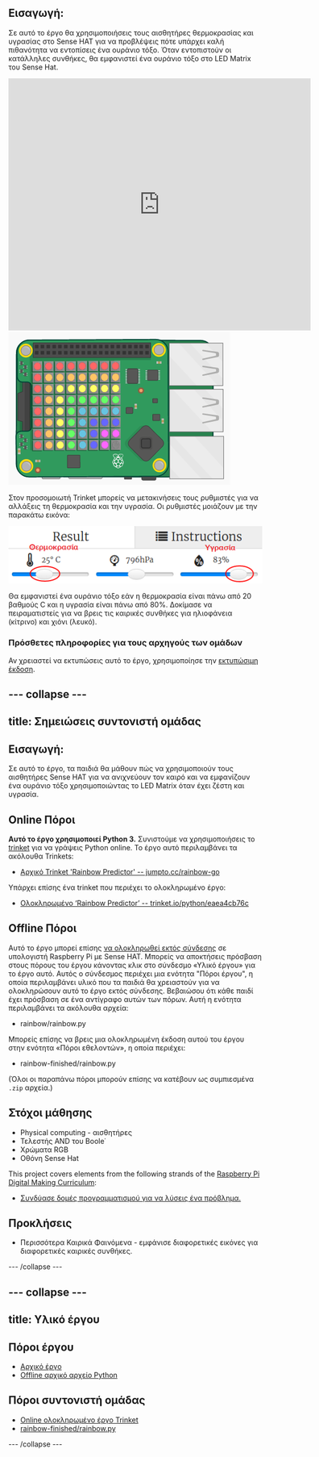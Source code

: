 ## Εισαγωγή:

Σε αυτό το έργο θα χρησιμοποιήσεις τους αισθητήρες θερμοκρασίας και υγρασίας στο Sense HAT για να προβλέψεις πότε υπάρχει καλή πιθανότητα να εντοπίσεις ένα ουράνιο τόξο. Όταν εντοπιστούν οι κατάλληλες συνθήκες, θα εμφανιστεί ένα ουράνιο τόξο στο LED Matrix του Sense Hat.

<div class="trinket">
  <iframe src="https://trinket.io/embed/python/eaea4cb76c?outputOnly=true&start=result" width="600" height="500" frameborder="0" marginwidth="0" marginheight="0" allowfullscreen>
</iframe> <img src="images/rainbow-final.png" />
</div>

Στον προσομοιωτή Trinket μπορείς να μετακινήσεις τους ρυθμιστές για να αλλάξεις τη θερμοκρασία και την υγρασία. Οι ρυθμιστές μοιάζουν με την παρακάτω εικόνα:

![στιγμιότυπο οθόνης](images/rainbow-sliders.png)

Θα εμφανιστεί ένα ουράνιο τόξο εάν η θερμοκρασία είναι πάνω από 20 βαθμούς C και η υγρασία είναι πάνω από 80%. Δοκίμασε να πειραματιστείς για να βρεις τις καιρικές συνθήκες για ηλιοφάνεια (κίτρινο) και χιόνι (λευκό).

### Πρόσθετες πληροφορίες για τους αρχηγούς των ομάδων

Αν χρειαστεί να εκτυπώσεις αυτό το έργο, χρησιμοποίησε την [εκτυπώσιμη έκδοση](https://projects.raspberrypi.org/en/projects/rainbow-predictor/print).

## \--- collapse \---

## title: Σημειώσεις συντονιστή ομάδας

## Εισαγωγή:

Σε αυτό το έργο, τα παιδιά θα μάθουν πώς να χρησιμοποιούν τους αισθητήρες Sense HAT για να ανιχνεύουν τον καιρό και να εμφανίζουν ένα ουράνιο τόξο χρησιμοποιώντας το LED Matrix όταν έχει ζέστη και υγρασία.

## Online Πόροι

**Αυτό το έργο χρησιμοποιεί Python 3.** Συνιστούμε να χρησιμοποιήσεις το [trinket](https://trinket.io/) για να γράψεις Python online. Το έργο αυτό περιλαμβάνει τα ακόλουθα Trinkets:

* [Αρχικό Trinket 'Rainbow Predictor' -- jumpto.cc/rainbow-go](http://jumpto.cc/rainbow-go)

Υπάρχει επίσης ένα trinket που περιέχει το ολοκληρωμένο έργο:

* [Ολοκληρωμένο ‘Rainbow Predictor’ -- trinket.io/python/eaea4cb76c](https://trinket.io/python/eaea4cb76c)

## Offline Πόροι

Αυτό το έργο μπορεί επίσης [να ολοκληρωθεί εκτός σύνδεσης](https://www.codeclubprojects.org/en-GB/resources/physical-sense-hat/) σε υπολογιστή Raspberry Pi με Sense HAT. Μπορείς να αποκτήσεις πρόσβαση στους πόρους του έργου κάνοντας κλικ στο σύνδεσμο «Υλικό έργου» για το έργο αυτό. Αυτός ο σύνδεσμος περιέχει μια ενότητα "Πόροι έργου", η οποία περιλαμβάνει υλικό που τα παιδιά θα χρειαστούν για να ολοκληρώσουν αυτό το έργο εκτός σύνδεσης. Βεβαιώσου ότι κάθε παιδί έχει πρόσβαση σε ένα αντίγραφο αυτών των πόρων. Αυτή η ενότητα περιλαμβάνει τα ακόλουθα αρχεία:

* rainbow/rainbow.py

Μπορείς επίσης να βρεις μια ολοκληρωμένη έκδοση αυτού του έργου στην ενότητα «Πόροι εθελοντών», η οποία περιέχει:

* rainbow-finished/rainbow.py

(Όλοι οι παραπάνω πόροι μπορούν επίσης να κατέβουν ως συμπιεσμένα `.zip` αρχεία.)

## Στόχοι μάθησης

* Physical computing - αισθητήρες
* Τελεστής AND του Boole˙ 
* Χρώματα RGB
* Οθόνη Sense Hat

This project covers elements from the following strands of the [Raspberry Pi Digital Making Curriculum](https://rpf.io/curriculum):

* [Συνδύασε δομές προγραμματισμού για να λύσεις ένα πρόβλημα.](https://www.raspberrypi.org/curriculum/programming/builder)

## Προκλήσεις

* Περισσότερα Καιρικά Φαινόμενα - εμφάνισε διαφορετικές εικόνες για διαφορετικές καιρικές συνθήκες. 

\--- /collapse \---

## \--- collapse \---

## title: Υλικό έργου

## Πόροι έργου

* [Αρχικό έργο](http://jumpto.cc/rainbow-go)
* [Offline αρχικό αρχείο Python](resources/rainbow-rainbow.py)

## Πόροι συντονιστή ομάδας

* [Online ολοκληρωμένο έργο Trinket](https://trinket.io/python/eaea4cb76c)
* [rainbow-finished/rainbow.py](resources/rainbow-final-rainbow.py)

\--- /collapse \---